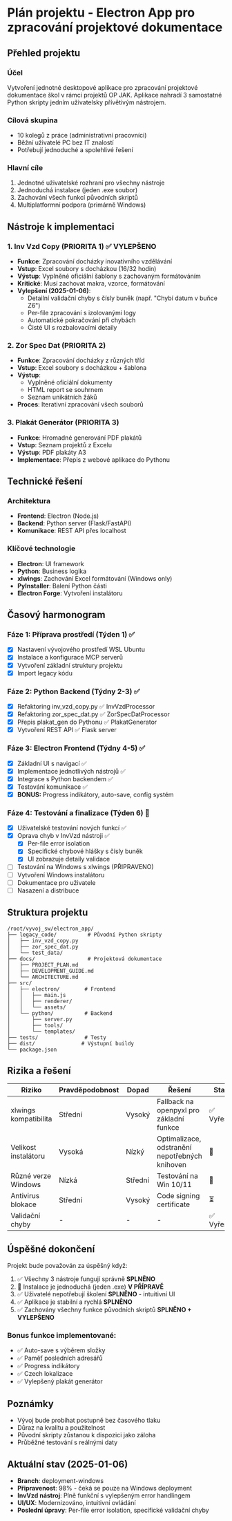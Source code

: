 # Plán projektu - Electron App pro zpracování projektové dokumentace

## Přehled projektu

### Účel
Vytvoření jednotné desktopové aplikace pro zpracování projektové dokumentace škol v rámci projektů OP JAK. Aplikace nahradí 3 samostatné Python skripty jedním uživatelsky přívětivým nástrojem.

### Cílová skupina
- 10 kolegů z práce (administrativní pracovníci)
- Běžní uživatelé PC bez IT znalostí
- Potřebují jednoduché a spolehlivé řešení

### Hlavní cíle
1. Jednotné uživatelské rozhraní pro všechny nástroje
2. Jednoduchá instalace (jeden .exe soubor)
3. Zachování všech funkcí původních skriptů
4. Multiplatformní podpora (primárně Windows)

## Nástroje k implementaci

### 1. Inv Vzd Copy (PRIORITA 1) ✅ VYLEPŠENO
- **Funkce**: Zpracování docházky inovativního vzdělávání
- **Vstup**: Excel soubory s docházkou (16/32 hodin)
- **Výstup**: Vyplněné oficiální šablony s zachovaným formátováním
- **Kritické**: Musí zachovat makra, vzorce, formátování
- **Vylepšení (2025-01-06)**:
  - Detailní validační chyby s čísly buněk (např. "Chybí datum v buňce Z6")
  - Per-file zpracování s izolovanými logy
  - Automatické pokračování při chybách
  - Čisté UI s rozbalovacími detaily

### 2. Zor Spec Dat (PRIORITA 2)
- **Funkce**: Zpracování docházky z různých tříd
- **Vstup**: Excel soubory s docházkou + šablona
- **Výstup**: 
  - Vyplněné oficiální dokumenty
  - HTML report se souhrnem
  - Seznam unikátních žáků
- **Proces**: Iterativní zpracování všech souborů

### 3. Plakát Generátor (PRIORITA 3)
- **Funkce**: Hromadné generování PDF plakátů
- **Vstup**: Seznam projektů z Excelu
- **Výstup**: PDF plakáty A3
- **Implementace**: Přepis z webové aplikace do Pythonu

## Technické řešení

### Architektura
- **Frontend**: Electron (Node.js)
- **Backend**: Python server (Flask/FastAPI)
- **Komunikace**: REST API přes localhost

### Klíčové technologie
- **Electron**: UI framework
- **Python**: Business logika
- **xlwings**: Zachování Excel formátování (Windows only)
- **PyInstaller**: Balení Python části
- **Electron Forge**: Vytvoření instalátoru

## Časový harmonogram

### Fáze 1: Příprava prostředí (Týden 1) ✅
- [x] Nastavení vývojového prostředí WSL Ubuntu
- [x] Instalace a konfigurace MCP serverů
- [x] Vytvoření základní struktury projektu
- [x] Import legacy kódu

### Fáze 2: Python Backend (Týdny 2-3) ✅
- [x] Refaktoring inv_vzd_copy.py ✅ InvVzdProcessor
- [x] Refaktoring zor_spec_dat.py ✅ ZorSpecDatProcessor  
- [x] Přepis plakat_gen do Pythonu ✅ PlakatGenerator
- [x] Vytvoření REST API ✅ Flask server

### Fáze 3: Electron Frontend (Týdny 4-5) ✅
- [x] Základní UI s navigací ✅
- [x] Implementace jednotlivých nástrojů ✅
- [x] Integrace s Python backendem ✅
- [x] Testování komunikace ✅
- [x] **BONUS:** Progress indikátory, auto-save, config systém

### Fáze 4: Testování a finalizace (Týden 6) 🔄
- [x] Uživatelské testování nových funkcí ✅
- [x] Oprava chyb v InvVzd nástroji ✅
  - [x] Per-file error isolation
  - [x] Specifické chybové hlášky s čísly buněk
  - [x] UI zobrazuje detaily validace
- [ ] Testování na Windows s xlwings (PŘIPRAVENO)
- [ ] Vytvoření Windows instalátoru  
- [ ] Dokumentace pro uživatele
- [ ] Nasazení a distribuce

## Struktura projektu

```
/root/vyvoj_sw/electron_app/
├── legacy_code/          # Původní Python skripty
│   ├── inv_vzd_copy.py
│   ├── zor_spec_dat.py
│   └── test_data/
├── docs/                 # Projektová dokumentace
│   ├── PROJECT_PLAN.md
│   ├── DEVELOPMENT_GUIDE.md
│   └── ARCHITECTURE.md
├── src/
│   ├── electron/        # Frontend
│   │   ├── main.js
│   │   ├── renderer/
│   │   └── assets/
│   └── python/          # Backend
│       ├── server.py
│       ├── tools/
│       └── templates/
├── tests/               # Testy
├── dist/               # Výstupní buildy
└── package.json

```

## Rizika a řešení

| Riziko | Pravděpodobnost | Dopad | Řešení | Status |
|--------|-----------------|-------|---------|---------|
| xlwings kompatibilita | Střední | Vysoký | Fallback na openpyxl pro základní funkce | ✅ Vyřešeno |
| Velikost instalátoru | Vysoká | Nízký | Optimalizace, odstranění nepotřebných knihoven | 🔄 |
| Různé verze Windows | Nízká | Střední | Testování na Win 10/11 | 🔄 |
| Antivirus blokace | Střední | Vysoký | Code signing certificate | ⏳ |
| Validační chyby | - | - | - | ✅ Vyřešeno |

## Úspěšné dokončení

Projekt bude považován za úspěšný když:
1. ✅ Všechny 3 nástroje fungují správně **SPLNĚNO**
2. 🔄 Instalace je jednoduchá (jeden .exe) **V PŘÍPRAVĚ**
3. ✅ Uživatelé nepotřebují školení **SPLNĚNO** - intuitivní UI
4. ✅ Aplikace je stabilní a rychlá **SPLNĚNO**
5. ✅ Zachovány všechny funkce původních skriptů **SPLNĚNO + VYLEPŠENO**

### Bonus funkce implementované:
- ✅ Auto-save s výběrem složky
- ✅ Paměť posledních adresářů  
- ✅ Progress indikátory
- ✅ Czech lokalizace
- ✅ Vylepšený plakát generátor

## Poznámky
- Vývoj bude probíhat postupně bez časového tlaku
- Důraz na kvalitu a použitelnost
- Původní skripty zůstanou k dispozici jako záloha
- Průběžné testování s reálnými daty

## Aktuální stav (2025-01-06)
- **Branch**: deployment-windows
- **Připravenost**: 98% - čeká se pouze na Windows deployment
- **InvVzd nástroj**: Plně funkční s vylepšeným error handlingem
- **UI/UX**: Modernizováno, intuitivní ovládání
- **Poslední úpravy**: Per-file error isolation, specifické validační chyby